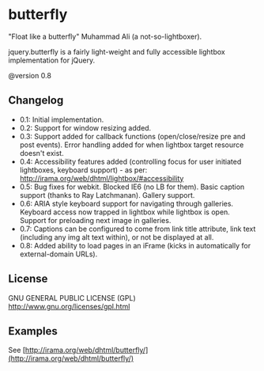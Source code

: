 butterfly
=========

"Float like a butterfly"
	Muhammad Ali (a not-so-lightboxer).

jquery.butterfly is a fairly light-weight and fully accessible lightbox implementation for jQuery.

@version 0.8

Changelog
---------
* 0.1: Initial implementation.
* 0.2: Support for window resizing added.
* 0.3: Support added for callback functions (open/close/resize pre and post events). Error handling added for when lightbox target resource doesn't exist.
* 0.4: Accessibility features added (controlling focus for user initiated lightboxes, keyboard support) - as per: http://irama.org/web/dhtml/lightbox/#accessibility
* 0.5: Bug fixes for webkit. Blocked IE6 (no LB for them). Basic caption support (thanks to Ray Latchmanan). Gallery support.
* 0.6: ARIA style keyboard support for navigating through galleries. Keyboard access now trapped in lightbox while lightbox is open. Support for preloading next image in galleries.
* 0.7: Captions can be configured to come from link title attribute, link text (including any img alt text within), or not be displayed at all.
* 0.8: Added ability to load pages in an iFrame (kicks in automatically for external-domain URLs).

License
-------

GNU GENERAL PUBLIC LICENSE (GPL) <http://www.gnu.org/licenses/gpl.html>


Examples
--------

See [http://irama.org/web/dhtml/butterfly/](http://irama.org/web/dhtml/butterfly/)